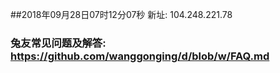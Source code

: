 ##2018年09月28日07时12分07秒 新址: 104.248.221.78
### 兔友常见问题及解答: https://github.com/wanggonging/d/blob/w/FAQ.md
